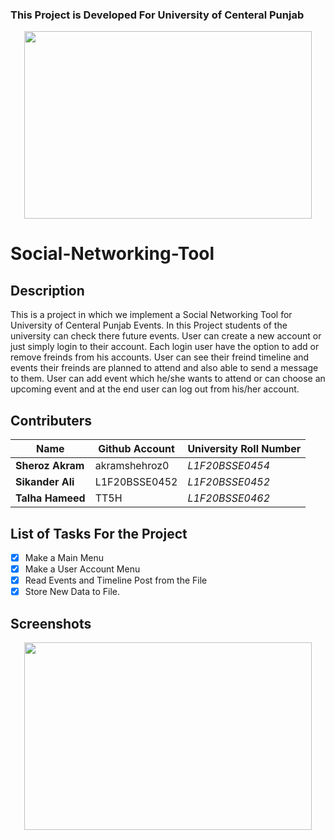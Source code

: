 ### This Project is Developed For University of Centeral Punjab
<p align="center">
  <img width="460" height="300" src="https://portal.ucp.edu.pk/9c8454cc13ef66223bdda8887c9d2c67.svg">
</p>

# Social-Networking-Tool
## Description
This is a project in which we implement a Social Networking Tool for University of Centeral Punjab Events. In this Project students of the university can check there future events. User can create a new account or just simply login to their account. Each login user have the option to add or remove freinds from his accounts. User can see their freind timeline and events their freinds are planned to attend and also able to send a message to them. User can add event which he/she wants to attend or can choose an upcoming event and at the end user can log out from his/her account.

## Contributers
| Name | Github Account | University Roll Number |
|------|--------------|------------------------|
| **Sheroz Akram** | akramshehroz0 | _L1F20BSSE0454_ |
| **Sikander Ali** | L1F20BSSE0452 | _L1F20BSSE0452_ |
| **Talha Hameed** |  TT5H  | _L1F20BSSE0462_ |


## List of Tasks For the Project
- [x] Make a Main Menu
- [x] Make a User Account Menu
- [x] Read Events and Timeline Post from the File
- [x] Store New Data to File.

## Screenshots
<p align="center">
  <img width="460" height="300" src="https://github.com/akramshehroz0/Social-Networking-Tool/blob/main/Screenshots/Main%20Menu%20and%20User%20Menu.PNG">
</p>

